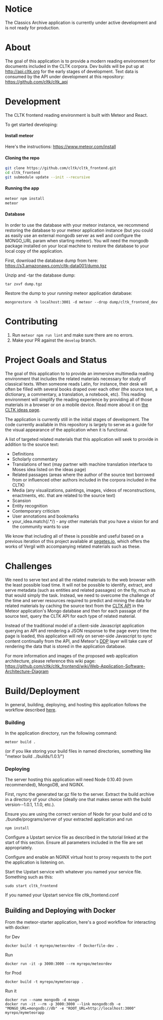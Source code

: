 # Notice

The Classics Archive application is currently under active development and is not ready for production.

# About  

The goal of this application is to provide a modern reading environment for documents included in the CLTK corpora. Dev builds will be put up at http://api.cltk.org for the early stages of development.  Text data is consumed by the API under development at this repository: https://github.com/cltk/cltk_api


# Development

The CLTK frontend reading environment is built with Meteor and React.  

To get started developing:

#### Install meteor
Here's the instructions: https://www.meteor.com/install

#### Cloning the repo

```bash
git clone https://github.com/cltk/cltk_frontend.git
cd cltk_frontend
git submodule update --init --recursive
```
#### Running the app

```bash
meteor npm install
meteor
```

#### Database

In order to use the database with your meteor instance, we recommend restoring the database to your meteor application instance (but you could as easily use an external mongodb server as well and configure the MONGO_URL param when starting meteor). You will need the mongodb package installed on your local machine to restore the database to your local copy of the application.

First, download the database dump from here: https://s3.amazonaws.com/cltk-data001/dump.tgz

Unzip and -tar the database dump:

```
tar zxvf dump.tgz
```

Restore the dump to your *running* meteor application database:

```
mongorestore -h localhost:3001 -d meteor --drop dump/cltk_frontend_dev
```


# Contributing

1. Run `meteor npm run lint` and make sure there are no errors.
2. Make your PR against the `develop` branch.


# Project Goals and Status

The goal of this application to to provide an immersive multimedia reading environment that includes the related materials necessary for study of classical texts.  When someone reads Latin, for instance, their desk will often be filled with several books draped over each other (the source text, a dictionary, a commentary, a translation, a notebook, etc).  This reading environment will simplify the reading experience by providing all of those materials in a browser or on a mobile device.  Read more about it on [the CLTK ideas page](https://github.com/cltk/cltk/wiki/Project-ideas).

The application is currently still in the initial stages of development.  The code currently available in this repository is largely to serve as a guide for the visual appearance of the application when it is functional.  

A list of targeted related materials that this application will seek to provide in addition to the source text:

* Definitions
* Scholarly commentary
* Translations of text (may partner with machine translation interface to Moses idea listed on the ideas page)
* Related passages (areas where the author of the source text borrowed from or influenced other authors included in the corpora included in the CLTK)
* Media (any visualizations, paintings, images, videos of reconstructions, enactments, etc. that are related to the source text)
* Scansion
* Entity recognition
* Contemporary criticism
* User annotations and bookmarks
* your_idea.match(/.\*/) - any other materials that you have a vision for and the community wants to use

We know that including all of these is possible and useful based on a previous iteration of this project available at [segetes.io](http://segetes.io), which offers the works of Vergil with accompanying related materials such as these.


# Challenges

We need to serve text and all the related materials to the web browser with the least possible load time.  It will not be possible to identify, extract, and serve metadata (such as entities and related passages) on the fly, much as that would simply the task.  Instead, we need to overcome the challenge of the time and server resources required to predict and mining the data for related materials by caching the source text from the [CLTK API](https://github.com/cltk/cltk_api) in the Meteor application's Mongo database and then for each passage of the source text, query the CLTK API for each type of related material.  

Instead of the traditional model of a client-side Javascript application querying an API and rendering a JSON response to the page every time the page is loaded, this application will rely on server-side Javascript to sync content continually from the API, and Meteor's [DDP](https://www.meteor.com/ddp) layer will take care of rendering the data that is stored in the application database.  

For more information and images of the proposed web application architecture, please reference this wiki page: https://github.com/cltk/cltk_frontend/wiki/Web-Application-Software-Architecture-Diagram

# Build/Deployment

In general, building, deploying, and hosting this application follows the workflow described [here](https://www.digitalocean.com/community/tutorials/how-to-deploy-a-meteor-js-application-on-ubuntu-14-04-with-nginx).

### Building
In the application directory, run the following command:
```
meteor build .
```
(or if you like storing your build files in named directories, something like "meteor build ../builds/1.0.1/")

### Deploying
The server hosting this application will need Node 0.10.40 (nvm recommended), MongoDB, and NGINX.

First, rsync the generated tar.gz file to the server. Extract the build archive in a directory of your choice (ideally one that makes sense with the build version--1.0.1, 1.1.0, etc.).

Ensure you are using the correct version of Node for your build and cd to ./bundle/programs/server of your extracted application and run
```
npm install
```

Configure a Upstart service file as described in the tutorial linked at the start of this section. Ensure all parameters included in the file are set appropriately.

Configure and enable an NGINX virtual host to proxy requests to the port the application is listening on.

Start the Upstart service with whatever you named your service file.  Something such as this:
```
sudo start cltk_frontend
```
If you named your Upstart service file cltk_frontend.conf

## Building and Deploying with Docker

From the meteor-starter application, here's a good workflow for interacting with docker:


for Dev

```
docker build -t myrepo/meteordev -f Dockerfile-dev .
```

Run

```
docker run -it -p 3000:3000 --rm myrepo/meteordev
```


for Prod

```
docker build -t myrepo/mymeteorapp .
```

Run it
```
docker run --name mongodb -d mongo
docker run -it --rm -p 3000:3000 --link mongodb:db -e "MONGO_URL=mongodb://db" -e "ROOT_URL=http://localhost:3000" myrepo/mymeteorapp
```
